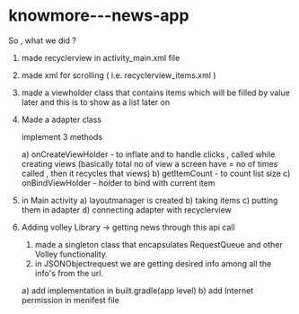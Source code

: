 # knowmore---news-app

So , what we did ?

   1) made recyclerview in activity_main.xml file
   2) made xml for scrolling ( i.e. recyclerview_items.xml )
   3) made a viewholder class that contains items which will be filled by value later and this is to show as a list later on
   4) Made a adapter class

       implement 3 methods

        a) onCreateViewHolder - to inflate and to handle clicks , called while creating views (basically total no of view a screen have = no of times called , then it recycles that views)
        b) getItemCount  -  to count list size
        c) onBindViewHolder   - holder to bind with current item

   5) in Main activity
        a) layoutmanager is created
        b) taking items
        c) putting them in adapter
        d) connecting adapter with recyclerview

   6) Adding volley Library
        -> getting news through this api call
        1)  made a singleton class that encapsulates RequestQueue and other Volley functionality.
        2) in JSONObjectrequest we are getting desired info among all the info's from the url.


        a) add implementation in built.gradle(app level)
        b) add Internet permission in menifest file
